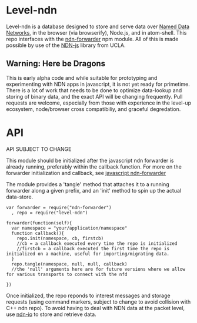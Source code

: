 Level-ndn
=========

Level-ndn is a database designed to store and serve data over [Named Data Networks](http://named-data.net), in the browser (via browserify), Node.js, and in atom-shell. This repo interfaces with the [ndn-forwarder](http://github.com/rynomad/nfd-js) npm module. All of this is made possible by use of the [NDN-js](http://github.com/named-data/ndn-js) library from UCLA.

Warning: Here be Dragons
------------------------

This is early alpha code and while suitable for prototyping and experimenting with NDN apps in javascript, it is not yet ready for primetime. There is a lot of work that needs to be done to optimize data-lookup and storing of binary data, and the exact API will be changing frequently. Pull requests are welcome, especially from those with experience in the level-up ecosystem, node/browser cross compatibiliy, and graceful degredation.



API
===
API SUBJECT TO CHANGE

This module should be initialized after the javascript ndn forwarder is already running, preferably within the callback function. For more on the forwarder initialization and callback, see [javascript ndn-forwarder](http://github.com/rynomad/nfd-js)

The module provides a 'tangle' method that attaches it to a running forwarder along a given prefix, and an 'init' method to spin up the actual data-store.

```
var forwarder = require("ndn-forwarder")
  , repo = require("level-ndn")

forwarder(function(self){
  var namespace = "your/application/namespace"
  function callback(){
    repo.init(namespace, cb, firstcb)
    //cb = a callback executed every time the repo is initialized
    //firstcb = a callback executed the first time the repo is initialized on a machine, useful for importing/migrating data.
  }
  repo.tangle(namespace, null, null, callback)
  //the 'null' arguments here are for future versions where we allow for various transports to connect with the nfd

})

```

Once initialized, the repo reponds to interest messages and storage requests (using command markers, subject to change to avoid collision with C++ ndn repo). To avoid having to deal with NDN data at the packet level, use [ndn-io](http://github.com/rynomad/ndn-io) to store and retrieve data.
